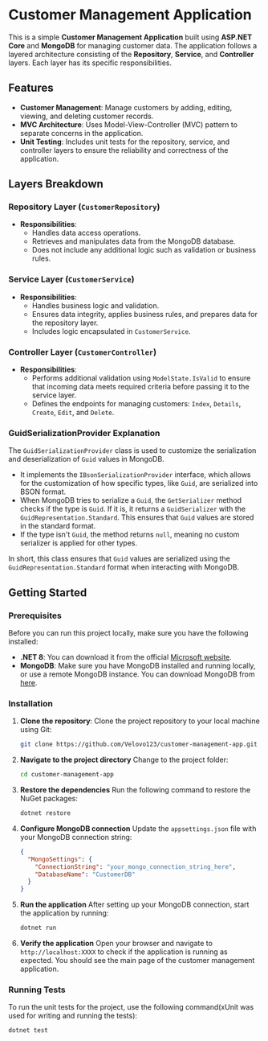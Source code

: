# Customer Management Application

This is a simple **Customer Management Application** built using **ASP.NET Core** and **MongoDB** for managing customer data. The application follows a layered architecture consisting of the **Repository**, **Service**, and **Controller** layers. Each layer has its specific responsibilities.

## Features
- **Customer Management**: Manage customers by adding, editing, viewing, and deleting customer records.
- **MVC Architecture**: Uses Model-View-Controller (MVC) pattern to separate concerns in the application.
- **Unit Testing**: Includes unit tests for the repository, service, and controller layers to ensure the reliability and correctness of the application.
  
## Layers Breakdown

### Repository Layer (`CustomerRepository`)
- **Responsibilities**: 
  - Handles data access operations.
  - Retrieves and manipulates data from the MongoDB database.
  - Does not include any additional logic such as validation or business rules.

### Service Layer (`CustomerService`)
- **Responsibilities**:
  - Handles business logic and validation.
  - Ensures data integrity, applies business rules, and prepares data for the repository layer.
  - Includes logic encapsulated in `CustomerService`.

### Controller Layer (`CustomerController`)
- **Responsibilities**:
  - Performs additional validation using `ModelState.IsValid` to ensure that incoming data meets required criteria before passing it to the service layer.
  - Defines the endpoints for managing customers: `Index`, `Details`, `Create`, `Edit`, and `Delete`.
 
### GuidSerializationProvider Explanation
The `GuidSerializationProvider` class is used to customize the serialization and deserialization of `Guid` values in MongoDB. 

- It implements the `IBsonSerializationProvider` interface, which allows for the customization of how specific types, like `Guid`, are serialized into BSON format.
- When MongoDB tries to serialize a `Guid`, the `GetSerializer` method checks if the type is `Guid`. If it is, it returns a `GuidSerializer` with the `GuidRepresentation.Standard`. This ensures that `Guid` values are stored in the standard format.
- If the type isn't `Guid`, the method returns `null`, meaning no custom serializer is applied for other types.

In short, this class ensures that `Guid` values are serialized using the `GuidRepresentation.Standard` format when interacting with MongoDB.


## Getting Started

### Prerequisites
Before you can run this project locally, make sure you have the following installed:

- **.NET 8**: You can download it from the official [Microsoft website](https://dotnet.microsoft.com/download/dotnet/8.0).
- **MongoDB**: Make sure you have MongoDB installed and running locally, or use a remote MongoDB instance. You can download MongoDB from [here](https://www.mongodb.com/try/download/community).

### Installation

1. **Clone the repository**:
   Clone the project repository to your local machine using Git:
   ```bash
   git clone https://github.com/Velovo123/customer-management-app.git
   
2. **Navigate to the project directory**
   Change to the project folder:
   ```bash
   cd customer-management-app
3. **Restore the dependencies**
   Run the following command to restore the NuGet packages:
   ```bash
   dotnet restore
   
4. **Configure MongoDB connection**
   Update the `appsettings.json` file with your MongoDB connection string:
   ```json
   {
     "MongoSettings": {
       "ConnectionString": "your_mongo_connection_string_here",
       "DatabaseName": "CustomerDB"
     }
   }
   
5. **Run the application**
   After setting up your MongoDB connection, start the application by running:
   ```bash
   dotnet run

6. **Verify the application**
   Open your browser and navigate to `http://localhost:XXXX` to check if the application is running as expected. You should see the main page of the customer management application.

### Running Tests
To run the unit tests for the project, use the following command(xUnit was used for writing and running the tests):
```bash
dotnet test

